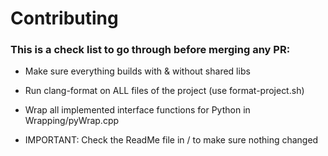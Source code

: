 # Contributing

### This is a check list to go through before merging any PR:

* Make sure everything builds with & without shared libs

* Run clang-format on ALL files of the project (use format-project.sh)

* Wrap all implemented interface functions for Python in Wrapping/pyWrap.cpp

* IMPORTANT: Check the ReadMe file in / to make sure nothing changed
